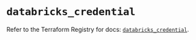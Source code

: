 # `databricks_credential`

Refer to the Terraform Registry for docs: [`databricks_credential`](https://registry.terraform.io/providers/databricks/databricks/1.93.0/docs/resources/credential).
